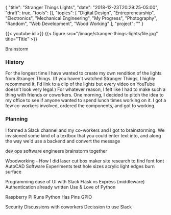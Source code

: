 {
    "title": "Stranger Things Lights",
    "date": "2018-12-23T20:29:25-05:00",
    "draft": true,
    "tools": [],
    "topics": [
        "Digital Design",
        "Entrepreneurship",
        "Electronics",
        "Mechanical Engineering",
        "My Progress",
        "Photography",
        "Random",
        "Web Development",
        "Wood Working"
    ],
    "project": ""
}

{{< youtube id >}}
{{< figure src="/image/stranger-things-lights/file.jpg" title="Title" >}}

Brainstorm

### History

For the longest time I have wanted to create my own rendition of the lights from Stranger Things. (If you haven't watched Stranger Things, I highly recommend it. I'd link to a clip of the lights but every video on YouTube doesn't look very legal.) For whatever reason, I felt like I had to make such a thing with friends or coworkers. One morning, I decided to pitch the idea to my office to see if anyone wanted to spend lunch times working on it. I got a few co-workers involved, ordered the components, and got to working.

### Planning

I formed a Slack channel and my co-workers and I got to brainstorming. We invisioned some kind of a textbox that you could enter text into, and along the way we'd use a backend and convert the message 


dev ops
software engineers
brainstorm together


Woodworking - How I did
laser cut
box maker site
research to find font
font
AutoCAD Software
Experiments
test hole sizes
acrylic
light edges
burn surface

Programming
ease of UI with Slack
Flask vs Express (middleware)
Authentication already written
Use & Love of Python

Raspberry Pi
Runs Python
Has Pins
GPIO

Security
Discussions with coworkers
Decission to use Slack
